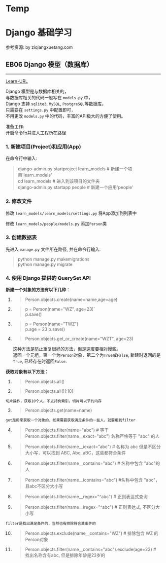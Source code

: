 # Temp
# Django 基础学习 

参考资源: by ziqiangxuetang.com

## EB06 Django 模型（数据库）
----

[Learn-URL](https://code.ziqiangxuetang.com/django/django-models.html)  

Django 模型是与数据库相关的，  
与数据库相关的代码一般写在 `models.py` 中，  
Django 支持 `sqlite3`, `MySQL`, `PostgreSQL`等数据库，  
只需要在 `settings.py` 中配置即可，  
不用更改 `models.py` 中的代码，丰富的API极大的方便了使用。  

准备工作:  
开启命令行并进入工程所在路径  

### 1. 新建项目(Project)和应用(App)

在命令行中输入:

> django-admin.py startproject learn_models     # 新建一个项目'learn_models'  
> cd learn_models                               # 进入到该项目的文件夹  
> django-admin.py startapp people               # 新建一个应用'people'  

### 2. 修改文件

修改 `learn_models/learn_models/settings.py` 将App添加到列表中  

修改 `learn_models/people/models.py` 添加`Person`类  

### 3. 创建数据表

先进入 `manage.py` 文件所在路径, 并在命令行输入:  

> python manage.py makemigrations  
> python manage.py migrate  

### 4. 使用 Django 提供的 QuerySet API

**新建一个对象的方法有以下几种**：

1.  > Person.objects.create(name=name,age=age)  

2.  > p = Person(name="WZ", age=23)`  
    > p.save()  

3.  > p = Person(name="TWZ")  
    > p.age = 23
    > p.save()

4.  > Person.objects.get_or_create(name="WZT", age=23)

    这种方法是防止重复很好的方法，但是速度要相对慢些。  
    返回一个元组，第一个为`Person`对象，第二个为`True`或`False`, 新建时返回的是`True`, 已经存在时返回`False`.  

**获取对象有以下方法：**

1.    > Person.objects.all()  

2.    > Person.objects.all()[:10]  

    切片操作，获取10个人，不支持负索引，切片可以节约内存  

3.    > Person.objects.get(name=name)  

    get是用来获取一个对象的，如果需要获取满足条件的一些人，就要用到filter  

4.    > Person.objects.filter(name="abc")  # 等于Person.objects.filter(name__exact="abc") 名称严格等于 "abc" 的人  

5.    > Person.objects.filter(name__iexact="abc")  # 名称为 abc 但是不区分大小写，可以找到 ABC, Abc, aBC，这些都符合条件  

6.    > Person.objects.filter(name__contains="abc")  # 名称中包含 "abc"的人  

7.    > Person.objects.filter(name__icontains="abc")  #名称中包含 "abc"，且abc不区分大小写  

8.    > Person.objects.filter(name__regex="^abc")  # 正则表达式查询  

9.    > Person.objects.filter(name__iregex="^abc")  # 正则表达式, 不区分大小写  

    filter是找出满足条件的，当然也有排除符合某条件的  

10.  > Person.objects.exclude(name__contains="WZ")  # 排除包含 WZ 的Person对象  

11.  > Person.objects.filter(name__contains="abc").exclude(age=23)  # 找出名称含有abc, 但是排除年龄是23岁的  

